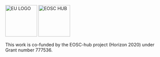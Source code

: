 <p float="left">
	<img src="https://www.egi.eu/wp-content/uploads/2020/01/eu-logo.jpeg" alt="EU LOGO" height="100"> 
	<img src="https://www.egi.eu/wp-content/uploads/2020/01/eosc-hub-v-web.png"  alt="EOSC HUB" height="100"> 
</p>

This work is co-funded by the EOSC-hub project (Horizon 2020) under Grant number 777536.  
